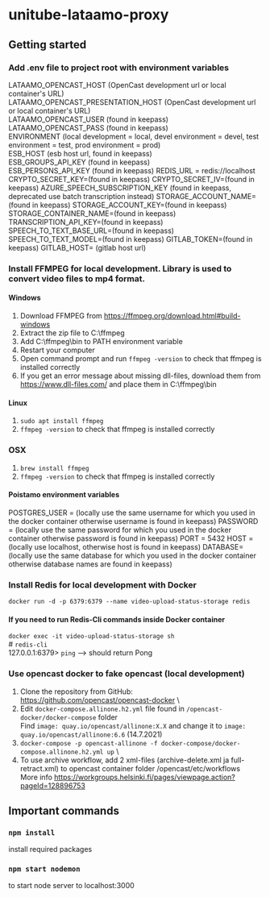 # unitube-lataamo-proxy

## Getting started

### Add .env file to project root with environment variables
LATAAMO_OPENCAST_HOST (OpenCast development url or local container's URL)\
LATAAMO_OPENCAST_PRESENTATION_HOST (OpenCast development url or local container's URL)\
LATAAMO_OPENCAST_USER (found in keepass)\
LATAAMO_OPENCAST_PASS (found in keepass)\
ENVIRONMENT (local development = local, devel environment = devel, test environment = test, prod environment = prod)\
ESB_HOST (esb host url, found in keepass)\
ESB_GROUPS_API_KEY (found in keepass)\
ESB_PERSONS_API_KEY (found in keepass)
REDIS_URL = redis://localhost
CRYPTO_SECRET_KEY=(found in keepass)
CRYPTO_SECRET_IV=(found in keepass)
AZURE_SPEECH_SUBSCRIPTION_KEY (found in keepass, deprecated use batch transcription instead)
STORAGE_ACCOUNT_NAME=(found in keepass)
STORAGE_ACCOUNT_KEY=(found in keepass)
STORAGE_CONTAINER_NAME=(found in keepass)
TRANSCRIPTION_API_KEY=(found in keepass)
SPEECH_TO_TEXT_BASE_URL=(found in keepass)
SPEECH_TO_TEXT_MODEL=(found in keepass)
GITLAB_TOKEN=(found in keepass)
GITLAB_HOST= (gitlab host url)

### Install FFMPEG for local development. Library is used to convert video files to mp4 format.
#### Windows
1. Download FFMPEG from https://ffmpeg.org/download.html#build-windows
2. Extract the zip file to C:\ffmpeg
3. Add C:\ffmpeg\bin to PATH environment variable
4. Restart your computer
5. Open command prompt and run `ffmpeg -version` to check that ffmpeg is installed correctly
6. If you get an error message about missing dll-files, download them from https://www.dll-files.com/ and place them in C:\ffmpeg\bin

#### Linux
1. `sudo apt install ffmpeg`
2. `ffmpeg -version` to check that ffmpeg is installed correctly

### OSX
1. `brew install ffmpeg`
2. `ffmpeg -version` to check that ffmpeg is installed correctly

#### Poistamo environment variables
POSTGRES_USER = (locally use the same username for which you used in the docker container otherwise username is found in keepass)
PASSWORD = (locally use the same password for which you used in the docker container otherwise password is found in keepass)
PORT = 5432
HOST = (locally use localhost, otherwise host is found in keepass)
DATABASE= (locally use the same database for which you used in the docker container otherwise database names are found in keepass)

### Install Redis for local development with Docker
`docker run -d -p 6379:6379 --name video-upload-status-storage redis`

#### If you need to run Redis-Cli commands inside Docker container
`docker exec -it video-upload-status-storage sh`\
\# `redis-cli`\
127.0.0.1:6379> `ping` --> should return Pong

### Use opencast docker to fake opencast (local development)
1. Clone the repository from GitHub: https://github.com/opencast/opencast-docker \
2. Edit `docker-compose.allinone.h2.yml` file found in `/opencast-docker/docker-compose` folder \
Find `image: quay.io/opencast/allinone:X.X` and change it to `image: quay.io/opencast/allinone:6.6` (14.7.2021)
3. `docker-compose -p opencast-allinone -f docker-compose/docker-compose.allinone.h2.yml up` \
4. To use archive workflow, add 2 xml-files (archive-delete.xml ja full-retract.xml) to opencast container folder /opencast/etc/workflows \
More info https://workgroups.helsinki.fi/pages/viewpage.action?pageId=128896753


## Important commands

### `npm install`
install required packages

### `npm start nodemon`
to start node server to localhost:3000
